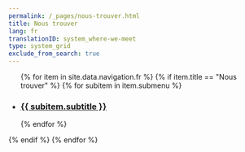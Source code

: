 ```yaml
---
permalink: /_pages/nous-trouver.html
title: Nous trouver
lang: fr
translationID: system_where-we-meet
type: system_grid
exclude_from_search: true
---
```

<section class="cards" id="cards">
  <ul>
{% for item in site.data.navigation.fr %}
  {% if item.title == "Nous trouver" %}
   {% for subitem in item.submenu %}<a href="{{ subitem.sublink }}"><li>
  <h3>{{ subitem.subtitle }}</h3>
</li></a>
   {% endfor %}</ul>
 {% endif %}
{% endfor %}
</section>
